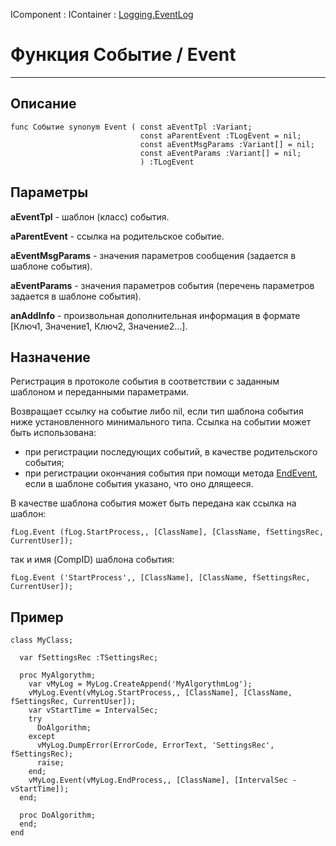 ﻿---
Title: Функция Событие / Event
Keywords: Событие, Event
Link: .Logging.EventLog.@Event
---

IComponent : IContainer :
[Logging.EventLog](topic:.Custom.BasClasses.Logging.EventLog.Default)

# Функция Событие / Event
---

## Описание

```
func Событие synonym Event ( const aEventTpl :Variant;
                             const aParentEvent :TLogEvent = nil;
                             const aEventMsgParams :Variant[] = nil;
                             const aEventParams :Variant[] = nil;
                             ) :TLogEvent
```

## Параметры

**aEventTpl** - шаблон (класс) события.

**aParentEvent** - ссылка на родительское событие.

**aEventMsgParams** - значения параметров сообщения (задается в шаблоне события).

**aEventParams** - значения параметров события (перечень параметров задается в шаблоне события).

**anAddInfo** - произвольная дополнительная информация в формате [Ключ1, Значение1, Ключ2, Значение2...].

## Назначение

Регистрация в протоколе события в соответствии с заданным шаблоном и переданными параметрами.

Возвращает ссылку на событие либо nil, если тип шаблона события ниже установленного
минимального типа.
Ссылка на событии может быть использована:
  * при регистрации последующих событий, в качестве родительского события;
  * при регистрации окончания события при помощи метода
  [EndEvent](topic:.Custom.BasClasses.Logging.EventLog.EndEvent), если в шаблоне события
  указано, что оно длящееся.

В качестве шаблона события может быть передана как ссылка на шаблон:
```
fLog.Event (fLog.StartProcess,, [ClassName], [ClassName, fSettingsRec, CurrentUser]);
```
так и имя (CompID) шаблона события:
```
fLog.Event ('StartProcess',, [ClassName], [ClassName, fSettingsRec, CurrentUser]);
```

## Пример

```
class MyClass;
 
  var fSettingsRec :TSettingsRec;
 
  proc MyAlgorythm;
    var vMyLog = MyLog.CreateAppend('MyAlgorythmLog');
    vMyLog.Event(vMyLog.StartProcess,, [ClassName], [ClassName, fSettingsRec, CurrentUser]);
    var vStartTime = IntervalSec;
    try
      DoAlgorithm;
    except
      vMyLog.DumpError(ErrorCode, ErrorText, 'SettingsRec', fSettingsRec);
      raise;
    end;
    vMyLog.Event(vMyLog.EndProcess,, [ClassName], [IntervalSec - vStartTime]);
  end;
 
  proc DoAlgorithm;
  end;
end
```